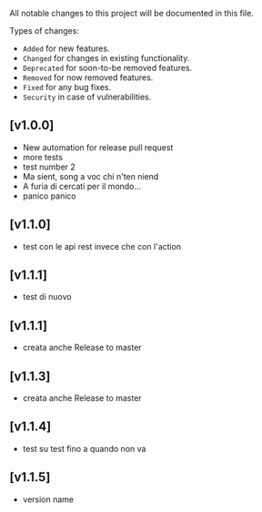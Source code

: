 All notable changes to this project will be documented in this file.

Types of changes:
- `Added` for new features.
- `Changed` for changes in existing functionality.
- `Deprecated` for soon-to-be removed features.
- `Removed` for now removed features.
- `Fixed` for any bug fixes.
- `Security` in case of vulnerabilities.

## [v1.0.0]
- New automation for release pull request
- more tests
- test number 2
- Ma sient, song a voc chi n'ten niend
- A furia di cercati per il mondo...
- panico panico

## [v1.1.0]
- test con le api rest invece che con l'action

## [v1.1.1]
- test di nuovo

## [v1.1.1]
- creata anche Release to master

## [v1.1.3]
- creata anche Release to master

## [v1.1.4]
- test su test fino a quando non va

## [v1.1.5]
- version name
